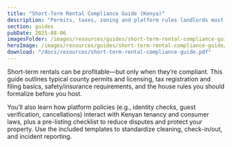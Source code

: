 ```yaml
---
title: "Short-Term Rental Compliance Guide (Kenya)"
description: "Permits, taxes, zoning and platform rules landlords must meet for Airbnb/holiday lets."
section: guides
pubDate: 2025-08-06
imagesFolder: /images/resources/guides/short-term-rental-compliance-guide
heroImage: /images/resources/guides/short-term-rental-compliance-guide/cover.webp
download: "/docs/resources/short-term-rental-compliance-guide.pdf"
---
```


Short-term rentals can be profitable—but only when they’re compliant. This guide outlines typical county permits and licensing, tax registration and filing basics, safety/insurance requirements, and the house rules you should formalize before you host.

You’ll also learn how platform policies (e.g., identity checks, guest verification, cancellations) interact with Kenyan tenancy and consumer laws, plus a pre-listing checklist to reduce disputes and protect your property. Use the included templates to standardize cleaning, check-in/out, and incident reporting.
